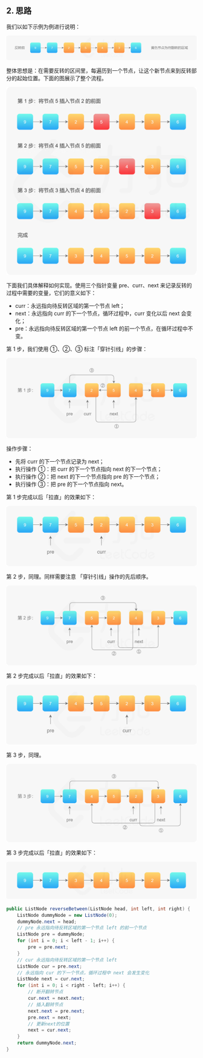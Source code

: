 
## 2. 思路

我们以如下示例为例进行说明：

![](../../Image/Algorithm/reverse-linked-list-ii-1.png)

整体思想是：在需要反转的区间里，每遍历到一个节点，让这个新节点来到反转部分的起始位置。下面的图展示了整个流程。

![](../../Image/Algorithm/reverse-linked-list-ii-2.png)

下面我们具体解释如何实现。使用三个指针变量 pre、curr、next 来记录反转的过程中需要的变量，它们的意义如下：
- curr：永远指向待反转区域的第一个节点 left；
- next：永远指向 curr 的下一个节点，循环过程中，curr 变化以后 next 会变化；
- pre：永远指向待反转区域的第一个节点 left 的前一个节点，在循环过程中不变。

第 1 步，我们使用 ①、②、③ 标注「穿针引线」的步骤：

![](../../Image/Algorithm/reverse-linked-list-ii-3.png)

操作步骤：
- 先将 curr 的下一个节点记录为 next；
- 执行操作 ①：把 curr 的下一个节点指向 next 的下一个节点；
- 执行操作 ②：把 next 的下一个节点指向 pre 的下一个节点；
- 执行操作 ③：把 pre 的下一个节点指向 next。

第 1 步完成以后「拉直」的效果如下：

![](../../Image/Algorithm/reverse-linked-list-ii-4.png)

第 2 步，同理。同样需要注意 「穿针引线」操作的先后顺序。

![](../../Image/Algorithm/reverse-linked-list-ii-5.png)

第 2 步完成以后「拉直」的效果如下：

![](../../Image/Algorithm/reverse-linked-list-ii-6.png)

第 3 步，同理。

![](../../Image/Algorithm/reverse-linked-list-ii-7.png)

第 3 步完成以后「拉直」的效果如下：

![](../../Image/Algorithm/reverse-linked-list-ii-8.png)

```java
public ListNode reverseBetween(ListNode head, int left, int right) {
    ListNode dummyNode = new ListNode(0);
    dummyNode.next = head;
    // pre 永远指向待反转区域的第一个节点 left 的前一个节点
    ListNode pre = dummyNode;
    for (int i = 0; i < left - 1; i++) {
        pre = pre.next;
    }
    // cur 永远指向待反转区域的第一个节点 left
    ListNode cur = pre.next;
    // 永远指向 cur 的下一个节点，循环过程中 next 会发生变化
    ListNode next = cur.next;
    for (int i = 0; i < right - left; i++) {
        // 断开翻转节点
        cur.next = next.next;
        // 插入翻转节点
        next.next = pre.next;
        pre.next = next;
        // 更新next的位置
        next = cur.next;
    }
    return dummyNode.next;
}
```
